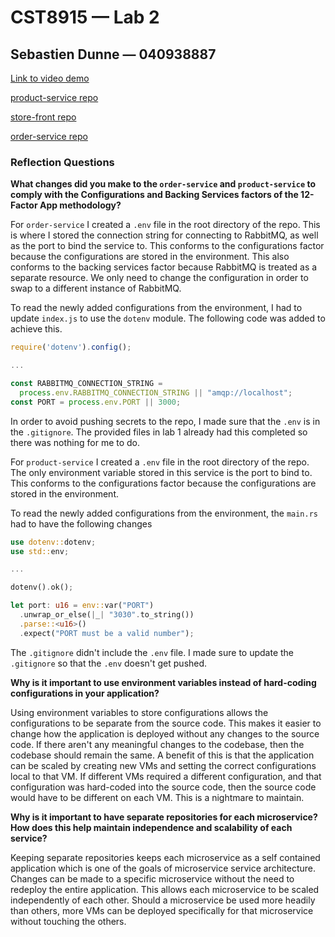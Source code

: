 # CST8915 — Lab 2

## Sebastien Dunne — 040938887

[Link to video demo](https://youtu.be/Mjtt5SHtuHs)

[product-service repo](https://github.com/DunneDev/CST8915_lab2_product_service)

[store-front repo](https://github.com/DunneDev/CST8915_lab2_store_front)

[order-service repo](https://github.com/DunneDev/CST8915_lab2_order_service)

### Reflection Questions

**What changes did you make to the `order-service` and `product-service` to
comply with the Configurations and Backing Services factors of the 12-Factor App
methodology?**

For `order-service` I created a `.env` file in the root directory of the repo.
This is where I stored the connection string for connecting to RabbitMQ, as well
as the port to bind the service to. This conforms to the configurations factor
because the configurations are stored in the environment. This also conforms
to the backing services factor because RabbitMQ is treated as a separate resource.
We only need to change the configuration in order to swap to a different instance
of RabbitMQ.

To read the newly added configurations from the environment, I had to update
`index.js` to use the `dotenv` module. The following code was added to
achieve this.

```javascript
require('dotenv').config();

...

const RABBITMQ_CONNECTION_STRING =
  process.env.RABBITMQ_CONNECTION_STRING || "amqp://localhost";
const PORT = process.env.PORT || 3000;
```

In order to avoid pushing secrets to the repo, I made sure that the
`.env` is in the `.gitignore`. The provided files in lab 1 already had this
completed so there was nothing for me to do.

For `product-service` I created a `.env` file in the root directory of the repo.
The only environment variable stored in this service is the port to bind to.
This conforms to the configurations factor because the configurations are
stored in the environment.

To read the newly added configurations from the environment, the `main.rs`
had to have the following changes

```rust
use dotenv::dotenv;
use std::env;

...

dotenv().ok();

let port: u16 = env::var("PORT")
  .unwrap_or_else(|_| "3030".to_string())
  .parse::<u16>()
  .expect("PORT must be a valid number");
```

The `.gitignore` didn't include the `.env` file. I made sure to update the
`.gitignore` so that the `.env` doesn't get pushed.

**Why is it important to use environment variables instead of hard-coding
configurations in your application?**

Using environment variables to store configurations allows the configurations
to be separate from the source code. This makes it easier to change how the
application is deployed without any changes to the source code. If there aren't
any meaningful changes to the codebase, then the codebase should remain the same.
A benefit of this is that the application can be scaled by creating new VMs and
setting the correct configurations local to that VM. If different VMs required
a different configuration, and that configuration was hard-coded into the source
code, then the source code would have to be different on each VM. This is a
nightmare to maintain.

**Why is it important to have separate repositories for each microservice? How
does this help maintain independence and scalability of each service?**

Keeping separate repositories keeps each microservice as a self contained application
which is one of the goals of microservice service architecture. Changes can be
made to a specific microservice without the need to redeploy the entire application.
This allows each microservice to be scaled independently of each other. Should
a microservice be used more headily than others, more VMs can be deployed specifically
for that microservice without touching the others.
